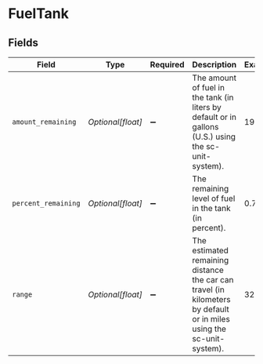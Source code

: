 # FuelTank


## Fields

| Field                                                                                                                | Type                                                                                                                 | Required                                                                                                             | Description                                                                                                          | Example                                                                                                              |
| -------------------------------------------------------------------------------------------------------------------- | -------------------------------------------------------------------------------------------------------------------- | -------------------------------------------------------------------------------------------------------------------- | -------------------------------------------------------------------------------------------------------------------- | -------------------------------------------------------------------------------------------------------------------- |
| `amount_remaining`                                                                                                   | *Optional[float]*                                                                                                    | :heavy_minus_sign:                                                                                                   | The amount of fuel in the tank (in liters by default or in gallons (U.S.) using the sc-unit-system).                 | 19.5                                                                                                                 |
| `percent_remaining`                                                                                                  | *Optional[float]*                                                                                                    | :heavy_minus_sign:                                                                                                   | The remaining level of fuel in the tank (in percent).                                                                | 0.75                                                                                                                 |
| `range`                                                                                                              | *Optional[float]*                                                                                                    | :heavy_minus_sign:                                                                                                   | The estimated remaining distance the car can travel (in kilometers by default or in miles using the sc-unit-system). | 320.4                                                                                                                |